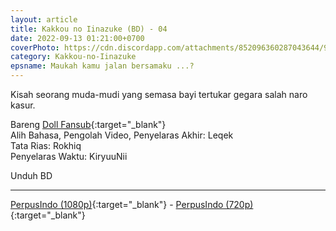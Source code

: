 ```yaml
---
layout: article
title: Kakkou no Iinazuke (BD) - 04
date: 2022-09-13 01:21:00+0700
coverPhoto: https://cdn.discordapp.com/attachments/852096360287043644/991700293098160228/unknown.png
category: Kakkou-no-Iinazuke
epsname: Maukah kamu jalan bersamaku ...?
---
```


Kisah seorang muda-mudi yang semasa bayi tertukar gegara salah naro kasur.

Bareng [Doll Fansub](https://www.perpusindo.info/user/Leqek){:target="_blank"}
<br>
Alih Bahasa, Pengolah Video, Penyelaras Akhir: Leqek
<br>
Tata Rias: Rokhiq
<br>
Penyelaras Waktu: KiryuuNii

Unduh BD

---
[PerpusIndo (1080p)](https://www.perpusindo.info/berkas/3jvEKeud){:target="_blank"} - [PerpusIndo (720p)](https://www.perpusindo.info/berkas/uj3PRjpu){:target="_blank"}
